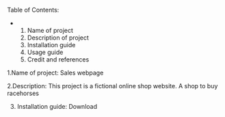 Table of Contents:
- 1. Name of project
  2. Description of project
  3. Installation guide
  4. Usage guide
  5. Credit and references

1.Name of project: Sales webpage

2.Description: This project is a fictional online shop website. A shop to buy racehorses

3. Installation guide: Download
